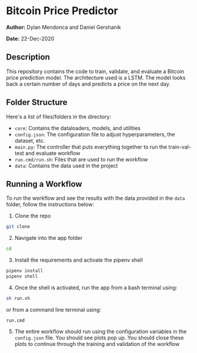 # Bitcoin Price Predictor
**Author:** Dylan Mendonca and Daniel Gershanik

**Date:** 22-Dec-2020

## Description

This repository contains the code to train, validate, and evaluate a Bitcoin price prediction model. The architecture used is a LSTM. The model looks back a certain number of days and predicts a price on the next day. 

## Folder Structure
Here's a list of files/folders in the directory:
- `core`: Contains the dataloaders, models, and utilities
- `config.json`: The configuration file to adjust hyperparameters, the dataset, etc.
- `main.py`: The controller that puts everything together to run the train-val-test and evaluate workflow
- `run.cmd/run.sh`: Files that are used to run the workflow
- `data`: Contains the data used in the project

## Running a Workflow
To run the workflow and see the results with the data provided in the `data` folder, follow the instructions below:
1) Clone the repo

```bash
git clone 
```
2) Navigate into the app folder

```bash
cd 
```

3) Install the requirements and activate the pipenv shell

```bash
pipenv install
pipenv shell
```
4) Once the shell is activated, run the app from a bash terminal using:
```bash
sh run.sh
```
or from a command line terminal using:
```
run.cmd
```
5) The entire workflow should run using the configuration variables in the `config.json` file. You should see plots pop up. You should close these plots to continue through the training and validation of the workflow
